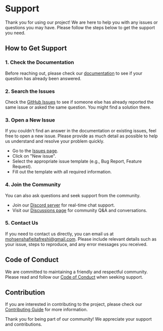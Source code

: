 # Support

Thank you for using our project! We are here to help you with any issues or questions you may have. Please follow the steps below to get the support you need.

## How to Get Support

### 1. Check the Documentation

Before reaching out, please check our [documentation](https://example.com/docs) to see if your question has already been answered.

### 2. Search the Issues

Check the [GitHub Issues](https://github.com/mohsenshafiei/your-repo/issues) to see if someone else has already reported the same issue or asked the same question. You might find a solution there.

### 3. Open a New Issue

If you couldn't find an answer in the documentation or existing issues, feel free to open a new issue. Please provide as much detail as possible to help us understand and resolve your problem quickly.

- Go to the [Issues page](https://github.com/mohsenshafiei/your-repo/issues).
- Click on "New issue".
- Select the appropriate issue template (e.g., Bug Report, Feature Request).
- Fill out the template with all required information.

### 4. Join the Community

You can also ask questions and seek support from the community.

- Join our [Discord server](https://discord.gg/example) for real-time chat support.
- Visit our [Discussions page](https://github.com/mohsenshafiei/your-repo/discussions) for community Q&A and conversations.

### 5. Contact Us

If you need to contact us directly, you can email us at [mohsenshafieitafreshi@gmail.com](mailto:mohsenshafieitafreshi@gmail.com). Please include relevant details such as your issue, steps to reproduce, and any error messages you received.

## Code of Conduct

We are committed to maintaining a friendly and respectful community. Please read and follow our [Code of Conduct](https://github.com/mohsenshafiei/your-repo/blob/main/CODE_OF_CONDUCT.md) when seeking support.

## Contribution

If you are interested in contributing to the project, please check our [Contributing Guide](https://github.com/mohsenshafiei/your-repo/blob/main/CONTRIBUTING.md) for more information.

Thank you for being part of our community! We appreciate your support and contributions.
